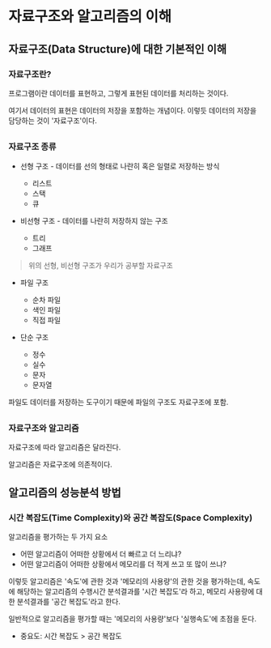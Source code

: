 # 자료구조와 알고리즘의 이해

## 자료구조(Data Structure)에 대한 기본적인 이해

### 자료구조란?
프로그램이란 데이터를 표현하고, 그렇게 표현된 데이터를 처리하는 것이다.

여기서 데이터의 표현은 데이터의 저장을 포함하는 개념이다. 이렇듯 데이터의 저장을 담당하는 것이 '자료구조'이다.

##

### 자료구조 종류
- 선형 구조 - 데이터를 선의 형태로 나란히 혹은 일렬로 저장하는 방식
    - 리스트
    - 스택
    - 큐

- 비선형 구조 - 데이터를 나란히 저장하지 않는 구조
    - 트리
    - 그래프

> 위의 선형, 비선형 구조가 우리가 공부할 자료구조

- 파일 구조
    - 순차 파일
    - 색인 파일
    - 직접 파일

- 단순 구조
    - 정수
    - 실수
    - 문자
    - 문자열

파일도 데이터를 저장하는 도구이기 때문에 파일의 구조도 자료구조에 포함.

##

### 자료구조와 알고리즘

자료구조에 따라 알고리즘은 달라진다.

알고리즘은 자료구조에 의존적이다.

## 알고리즘의 성능분석 방법

### 시간 복잡도(Time Complexity)와 공간 복잡도(Space Complexity)

알고리즘을 평가하는 두 가지 요소

- 어떤 알고리즘이 어떠한 상황에서 더 빠르고 더 느리냐?
- 어떤 알고리즘이 어떠한 상황에서 메모리를 더 적게 쓰고 또 많이 쓰냐?

이렇듯 알고리즘은 '속도'에 관한 것과 '메모리의 사용량'의 관한 것을 평가하는데, 속도에 해당하는 알고리즘의 수행시간 분석결과를 '시간 복잡도'라 하고, 메모리 사용량에 대한 분석결과를 '공간 복잡도'라고 한다.

일반적으로 알고리즘을 평가할 때는 '메모리의 사용량'보다 '실행속도'에 초점을 둔다.
- 중요도: 시간 복잡도 > 공간 복잡도
